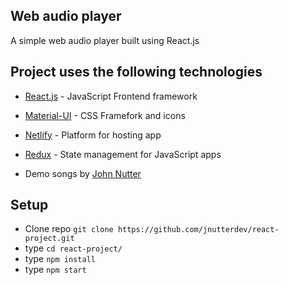 ## Web audio player 
A simple web audio player built using React.js

## Project uses the following technologies
- [React.js](https://reactjs.org/) - JavaScript Frontend framework
- [Material-UI](https://material.io/) - CSS Framefork and icons
- [Netlify](https://www.netlify.com/) - Platform for hosting app
- [Redux](https://redux.js.org/) - State management for JavaScript apps

- Demo songs by [John Nutter](https://soundcloud.com/ashtephra)

## Setup

- Clone repo `git clone https://github.com/jnutterdev/react-project.git` 
- type `cd react-project/` 
- type `npm install`
- type `npm start`






